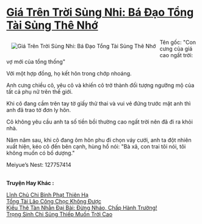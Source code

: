 <a href="https://truyenwiki.net/gia-tren-troi-sung-nhi-ba-dao-tong-tai-sung-the-nho.36312/" title="Giá Trên Trời Sủng Nhi: Bá Đạo Tổng Tài Sủng Thê Nhớ"><h1>Giá Trên Trời Sủng Nhi: Bá Đạo Tổng Tài Sủng Thê Nhớ</h1></a><div style="display:table"><img align="right" style="float: left; padding: 10px;" src="https://truyenwiki.net/a/img/str/src/36312.jpg" alt="Giá Trên Trời Sủng Nhi: Bá Đạo Tổng Tài Sủng Thê Nhớ">Tên gốc: "Con cưng của giá cao ngất trời: vợ mới của tổng thống"<p></p> Với một hợp đồng, họ kết hôn trong chớp nhoáng.<p></p> Anh cưng chiều cô, yêu cô và khiến cô trở thành đối tượng ngưỡng mộ của tất cả phụ nữ trên thế giới.<p></p> Khi cô đang cầm trên tay tờ giấy thử thai và vui vẻ đứng trước mặt anh thì anh đã trao tờ đơn ly hôn.<p></p> Cô không yêu cầu anh ta số tiền bồi thường cao ngất trời nên đã đi ra khỏi nhà.<p></p> Năm năm sau, khi cô đang ôm hôn phu đi chọn váy cưới, anh ta đột nhiên xuất hiện, kéo cô đến bên cạnh, hùng hổ nói: "Bà xã, con trai tôi nói, tôi không muốn có bố dượng."<p></p> Meiyue’s Nest: 127757414</div><p><br><b>Truyện Hay Khác :</b></p><a href="https://truyenwiki.net/linh-chu-chi-binh-phat-thien-ha.35321/" alt="Lĩnh Chủ Chi Binh Phạt Thiên Hạ">Lĩnh Chủ Chi Binh Phạt Thiên Hạ</a><br/><a href="https://github.com/nownovels/wikidich/tree/master/truyenhay/36067" alt="Tổng Tài Lão Công Chọc Không Được">Tổng Tài Lão Công Chọc Không Được</a><br/><a href="https://github.com/nownovels/wikidich/tree/master/truyenhay/38351" alt="Kiều Thê Tàn Nhẫn Đại Bài: Đừng Nháo, Chấp Hành Trường!">Kiều Thê Tàn Nhẫn Đại Bài: Đừng Nháo, Chấp Hành Trường!</a><br/><a href="https://github.com/nownovels/wikidich/tree/master/truyenhay/35218" alt="Trọng Sinh Chi Sủng Thiếp Muốn Trời Cao">Trọng Sinh Chi Sủng Thiếp Muốn Trời Cao</a><br/>